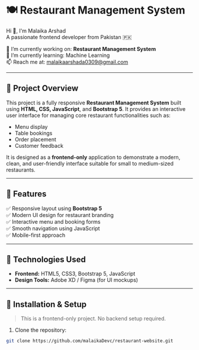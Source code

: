# 🍽️ Restaurant Management System

Hi 👋, I'm Malaika Arshad  
A passionate frontend developer from Pakistan 🇵🇰  

🔭 I’m currently working on: **Restaurant Management System**  
🌱 I’m currently learning:  Machine Learning  
📫 Reach me at: malaikaarshada0309@gmail.com  

---

## 📌 Project Overview

This project is a fully responsive **Restaurant Management System** built using **HTML, CSS, JavaScript**, and **Bootstrap 5**. It provides an interactive user interface for managing core restaurant functionalities such as:

- Menu display
- Table bookings
- Order placement
- Customer feedback

It is designed as a **frontend-only** application to demonstrate a modern, clean, and user-friendly interface suitable for small to medium-sized restaurants.

---

## 🔧 Features

✅ Responsive layout using **Bootstrap 5**  
✅ Modern UI design for restaurant branding  
✅ Interactive menu and booking forms  
✅ Smooth navigation using JavaScript  
✅ Mobile-first approach

---

## 🧰 Technologies Used

- **Frontend:** HTML5, CSS3, Bootstrap 5, JavaScript
- **Design Tools:** Adobe XD / Figma (for UI mockups)

---

## 🚀 Installation & Setup

> This is a frontend-only project. No backend setup required.

1. Clone the repository:
```bash
git clone https://github.com/malaikaDevc/restaurant-website.git

